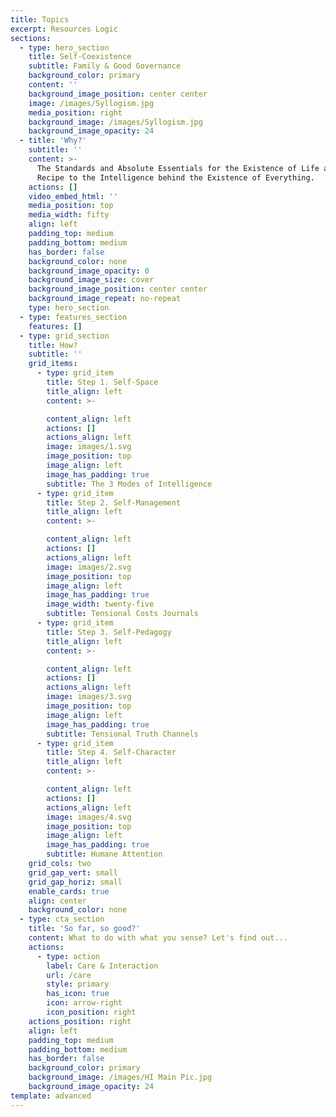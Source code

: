 ```yaml
---
title: Topics
excerpt: Resources Logic
sections:
  - type: hero_section
    title: Self-Coexistence
    subtitle: Family & Good Governance
    background_color: primary
    content: ''
    background_image_position: center center
    image: /images/Syllogism.jpg
    media_position: right
    background_image: /images/Syllogism.jpg
    background_image_opacity: 24
  - title: 'Why?'
    subtitle: ''
    content: >-
      The Standards and Absolute Essentials for the Existence of Life are a
      Recipe to the Intelligence behind the Existence of Everything.
    actions: []
    video_embed_html: ''
    media_position: top
    media_width: fifty
    align: left
    padding_top: medium
    padding_bottom: medium
    has_border: false
    background_color: none
    background_image_opacity: 0
    background_image_size: cover
    background_image_position: center center
    background_image_repeat: no-repeat
    type: hero_section
  - type: features_section
    features: []
  - type: grid_section
    title: How?
    subtitle: ''
    grid_items:
      - type: grid_item
        title: Step 1. Self-Space
        title_align: left
        content: >-

        content_align: left
        actions: []
        actions_align: left
        image: images/1.svg
        image_position: top
        image_align: left
        image_has_padding: true
        subtitle: The 3 Modes of Intelligence
      - type: grid_item
        title: Step 2. Self-Management
        title_align: left
        content: >-

        content_align: left
        actions: []
        actions_align: left
        image: images/2.svg
        image_position: top
        image_align: left
        image_has_padding: true
        image_width: twenty-five
        subtitle: Tensional Costs Journals
      - type: grid_item
        title: Step 3. Self-Pedagogy
        title_align: left
        content: >-

        content_align: left
        actions: []
        actions_align: left
        image: images/3.svg
        image_position: top
        image_align: left
        image_has_padding: true
        subtitle: Tensional Truth Channels
      - type: grid_item
        title: Step 4. Self-Character
        title_align: left
        content: >-

        content_align: left
        actions: []
        actions_align: left
        image: images/4.svg
        image_position: top
        image_align: left
        image_has_padding: true
        subtitle: Humane Attention
    grid_cols: two
    grid_gap_vert: small
    grid_gap_horiz: small
    enable_cards: true
    align: center
    background_color: none
  - type: cta_section
    title: 'So far, so good?'
    content: What to do with what you sense? Let's find out...
    actions:
      - type: action
        label: Care & Interaction
        url: /care
        style: primary
        has_icon: true
        icon: arrow-right
        icon_position: right
    actions_position: right
    align: left
    padding_top: medium
    padding_bottom: medium
    has_border: false
    background_color: primary
    background_image: /images/HI Main Pic.jpg
    background_image_opacity: 24
template: advanced
---
```

